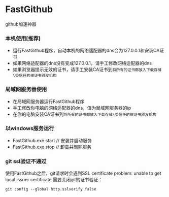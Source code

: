 ﻿# FastGithub
github加速神器

### 本机使用[推荐]
* 运行FastGithub程序，自动本机的网络适配器的dns会为127.0.0.1和安装CA证书
* 如果网络适配器的dns没有变成127.0.0.1，请手工修改网络适配器的dns
* 如果浏览器提示无效的证书，请手工安装CA证书到`将所有的证书都放入下载存储\受信任的根证书颁发机构`

### 局域网服务器使用 
* 在局域网服务器运行FastGithub程序
* 手工修改你电脑的网络适配器的dns，值为局域网服务器的ip
* 在你的电脑安装CA证书到`将所有的证书都放入下载存储\受信任的根证书颁发机构`

### 以windows服务运行
* FastGithub.exe start // 安装并启动服务
* FastGithub.exe stop  // 卸载并删除服务

### git ssl验证不通过
使用FastGithub之后，git请求时会遇到SSL certificate problem: unable to get local issuer certificate
需要关闭git的证书验证：
```
git config --global http.sslverify false
```